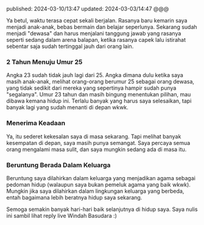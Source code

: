 published: 2024-03-10/13:47
updated: 2024-03-03/14:47
@@@

Ya betul, waktu terasa cepat sekali berjalan.
Rasanya baru kemarin saya menjadi anak-anak, bebas bermain dan belajar seperlunya. Sekarang sudah menjadi "dewasa" dan harus menjalani tanggung jawab yang rasanya seperti sedang dalam arena balapan, ketika rasanya capek lalu istirahat sebentar saja sudah tertinggal jauh dari orang lain.

### 2 Tahun Menuju Umur 25

Angka 23 sudah tidak jauh lagi dari 25. Angka dimana dulu ketika saya masih anak-anak, melihat orang-orang berumur 25 sebagai orang dewasa, yang tidak sedikit dari mereka yang sepertinya hampir sudah punya "segalanya".
Umur 23 tahun dan masih bingung menentukan pilihan, mau dibawa kemana hidup ini. Terlalu banyak yang harus saya selesaikan, tapi banyak lagi yang sudah menanti di depan wkwk.

### Menerima Keadaan

Ya, itu sederet kekesalan saya di masa sekarang. Tapi melihat banyak kesempatan di depan, saya masih punya semangat. Saya percaya semua orang mengalami masa sulit, dan saya mungkin sedang ada di masa itu.

### Beruntung Berada Dalam Keluarga

Beruntung saya dilahirkan dalam keluarga yang menjadikan agama sebagai pedoman hidup (walaupun saya bukan pemeluk agama yang baik wkwk). Mungkin jika saya dilahirkan dalam lingkungan keluarga yang berbeda, entah bagaimana lebih beratnya hidup saya sekarang.

Semoga semakin banyak hari-hari baik selanjutnya di hidup saya. Saya nulis ini sambil lihat reply live Windah Basudara :)
